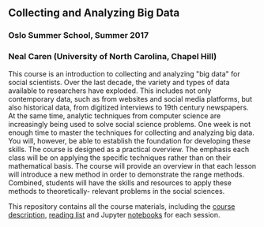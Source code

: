 ## Collecting and Analyzing Big Data
### Oslo Summer School, Summer 2017
### Neal Caren (University of North Carolina, Chapel Hill)
This course is an introduction to collecting and analyzing "big data" for social scientists. Over the last decade, the variety and types of data available to researchers have exploded. This includes not only contemporary data, such as from websites and social media platforms, but also historical data, from digitized interviews to 19th century newspapers. At the same time, analytic techniques from computer science are increasingly being used to solve social science problems.One week is not enough time to master the techniques for collecting and analyzing big data. You will, however, be able to establish the foundation for developing these skills. The course is designed as a practical overview. The emphasis each class will be on applying the specific techniques rather than on their mathematical basis. The course will provide an overview in that each lesson will introduce a new method in order to demonstrate the range methods. Combined, students will have the skills and resources to apply these methods to theoretically- relevant problems in the social sciences.

This repository contains all the course materials, including the [course description](https://github.com/nealcaren/CSSS-CABD/raw/master/Course%20Description.pdf), [reading list](https://github.com/nealcaren/CSSS-CABD/raw/master/Reading%20List.pdf) and Jupyter [notebooks](https://github.com/nealcaren/CSSS-CABD/tree/master/notebooks) for each session.
